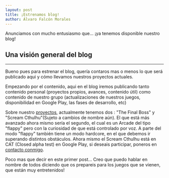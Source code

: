 ```yaml
---
layout: post
title: ¡Estrenamos blog!
author: Álvaro Falcón Morales
---
```


Anunciamos con mucho entusiasmo que... ¡ya tenemos disponible nuestro blog!

## Una visión general del blog
-----
Bueno pues para estrenar el blog, quería contaros mas o menos lo que será publicado aqui y cómo llevamos nuestros proyectos actuales.


Empezando por el contenido, aqui en el blog iremos publicando tanto contenido personal (proyectos propios, avances, contenido útil) como contenido de nuestro grupo (actualizaciones de nuestros juegos, disponibilidad en Google Play, las fases de desarrollo, etc)


Sobre nuestro [proyectos](/projects), actualmente tenemos dos : "The Final Boss" y "Scream Cthulhu"(Sujeto a cambios de nombre aún). El que está más avanzado ahora mismo sería el segundo, el cual es un Arcade del tipo "flappy" pero con la curiosidad de que está controlado por voz. A parte del modo "flappy" también tiene un modo hardcore, en el que debemos ir superando distintos obstáculos. Ahora mismo el Scream Cthulhu está en CAT (Closed alpha test) en Google Play, si deseais participar, poneros en [contacto conmigo](https://alvarofalcon.github.io/contact/).

Poco mas que decir en este primer post... Creo que puedo hablar en nombre de todos diciendo que os prepareis para los juegos que se vienen, que están muy entretenidos!
